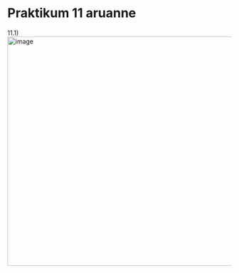 # Praktikum 11 aruanne

11.1) <img width="514" alt="image" src="https://github.com/armeig/opsys_praktikumid_armei_grete/assets/145908210/c7e2a297-4663-410b-ae3f-dc3e1fb9eed4">

